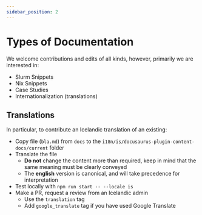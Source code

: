 ```yaml
---
sidebar_position: 2
---
```


# Types of Documentation

We welcome contributions and edits of all kinds, however, primarily we are interested in:

- Slurm Snippets
- Nix Snippets
- Case Studies
- Internationalization (translations)

## Translations

In particular, to contribute an Icelandic translation of an existing:

- Copy file (`bla.md`) from `docs` to the `i18n/is/docusaurus-plugin-content-docs/current` folder
- Translate the file
  - **Do not** change the content more than required, keep in mind that the same meaning must be clearly conveyed
  - The **english** version is canonical, and will take precedence for interpretation
- Test locally with `npm run start -- --locale is`
- Make a PR, request a review from an Icelandic admin
  - Use the `translation` tag
  - Add `google_translate` tag if you have used Google Translate
